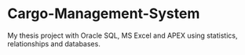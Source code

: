 # Cargo-Management-System
My thesis project with Oracle SQL, MS Excel and APEX using statistics, relationships and databases.
